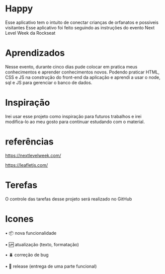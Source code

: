 # Happy

Esse aplicativo tem o intuito de conectar crianças de orfanatos e possiveis visitantes 
Esse aplicativo foi feito seguindo as instruções do evento Next Level Week da Rockseat

# Aprendizados 

Nesse evento, durante cinco dias pude colocar em pratica meus conhecimentos e aprender conhecimentos novos.
Podendo praticar HTML, CSS e JS na construção do front-end da aplicação e aprendi a usar o node, sql e JS para gerenciar o banco de dados.


# Inspiração 

Irei usar esse projeto como inspiração para futuros trabalhos e irei modifica-lo ao meu gosto para continuar estudando com o material.

# referências 

https://nextlevelweek.com/

https://leafletjs.com/

# Terefas

O controle das tarefas desse projeto será realizado no GitHub

# Icones

• :package: nova funcionalidade

• :up: atualização (texto, formatação)

• :beetle: correção de bug

• :checkered_flag: release (entrega de uma parte funcional)


